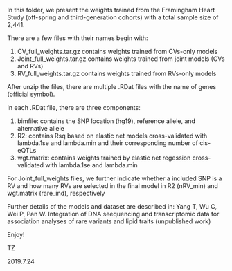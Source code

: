In this folder, we present the weights trained from the Framingham Heart Study (off-spring and third-generation cohorts) with a total sample size of 2,441. 

There are a few files with their names begin with:
1. CV_full_weights.tar.gz contains weights trained from CVs-only models
2. Joint_full_weights.tar.gz contains weights trained from joint models (CVs and RVs)
3. RV_full_weights.tar.gz contains weights trained from RVs-only models

After unzip the files, there are multiple .RDat files with the name of genes (official symbol). 

In each .RDat file, there are three components:
1. bimfile: contains the SNP location (hg19), reference allele, and alternative allele
2. R2: contains Rsq based on elastic net models cross-validated with lambda.1se and lambda.min and their corresponding number of cis-eQTLs
3. wgt.matrix: contains weights trained by elastic net regession cross-validated with lambda.1se and lambda.min

For Joint_full_weights files, we further indicate whether a included SNP is a RV and how many RVs are selected in the final model in R2 (nRV_min) and wgt.matrix (rare_ind), respectively


Further details of the models and dataset are described in:
Yang T, Wu C, Wei P, Pan W. Integration of DNA seequencing and transcriptomic data for association analyses of rare variants and lipid traits (unpublished work)

Enjoy!

TZ

2019.7.24
